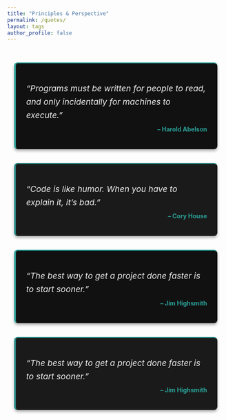 ```yaml
---
title: "Principles & Perspective"
permalink: /quotes/
layout: tags
author_profile: false
---
```


<style>
.quotes-wrapper {
  max-width: 800px;
  margin: 0 auto;
  padding: 2rem 1rem;
}

.quotes-wrapper > .quote-card {
  background-color: #111 !important;
  border-left: 4px solid #2aa198 !important;
  border-top: 2px solid #2aa198 !important;
  margin-bottom: 2rem;
  padding: 1.5rem;
  box-shadow: 0 4px 6px rgba(0, 0, 0, 0.3) !important;
  color: #eee !important;
  border-radius: 8px !important;
}

.quotes-wrapper > .quote-card:nth-child(even) {
  background-color: #1a1a1a !important;
  border-left-color: #268986 !important;
  border-top-color: #268986 !important;
}

.quote-card .quote {
  font-style: italic;
  font-size: 1.2rem;
  margin-bottom: 0.5rem;
  line-height: 1.6;
}

.quote-card .author {
  text-align: right;
  font-weight: bold;
  color: #2aa198;
  margin-top: 0.5rem;
}
</style>

<div class="quotes-wrapper">

  <div class="quote-card">
    <p class="quote">“Programs must be written for people to read, and only incidentally for machines to execute.”</p>
    <p class="author">– Harold Abelson</p>
  </div>

  <div class="quote-card" style="background-color: #111;">
  <p class="quote">“Code is like humor. When you have to explain it, it’s bad.”</p>
  <p class="author">– Cory House</p>
</div>


  <div class="quote-card">
    <p class="quote">“The best way to get a project done faster is to start sooner.”</p>
    <p class="author">– Jim Highsmith</p>
  </div>

  <div class="quote-card">
    <p class="quote">“The best way to get a project done faster is to start sooner.”</p>
    <p class="author">– Jim Highsmith</p>
  </div>
</div>

